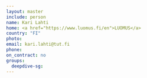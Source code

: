 ```yaml
---
layout: master
include: person
name: Kari Lahti
home: <a href="https://www.luomus.fi/en">LUOMUS</a>
country: "FI"
photo:
email: kari.lahti@tut.fi
phone:
on_contract: no
groups:
  deepdive-sg:
---
```

